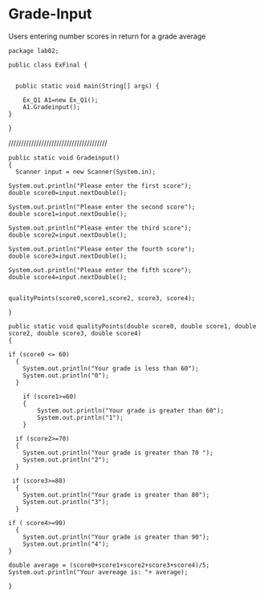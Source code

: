 # Grade-Input
Users entering number scores in return for a grade average


    package lab02;

    public class ExFinal {


	  public static void main(String[] args) {

		Ex_Q1 A1=new Ex_Q1();
		A1.Gradeinput();
	}

    }


///////////////////////////////////////

    public static void Gradeinput()
    {
	  Scanner input = new Scanner(System.in);
	
	System.out.println("Please enter the first score");
	double score0=input.nextDouble();

	System.out.println("Please enter the second score");
	double score1=input.nextDouble();
	
	System.out.println("Please enter the third score");
	double score2=input.nextDouble();
	
	System.out.println("Please enter the fourth score");
	double score3=input.nextDouble();
	
	System.out.println("Please enter the fifth score");
	double score4=input.nextDouble();
	
	
	qualityPoints(score0,score1,score2, score3, score4);
  
    }

    public static void qualityPoints(double score0, double score1, double score2, double score3, double score4)
    {
    
  	if (score0 <= 60)
	  {
		System.out.println("Your grade is less than 60"); 
		System.out.println("0");
	  }
    
		if (score1>=60)
		{
			System.out.println("Your grade is greater than 60"); 
			System.out.println("1");
		}
		
	  if (score2>=70)
	  {
		System.out.println("Your grade is greater than 70 "); 
		System.out.println("2");
	  }
	
	 if (score3>=80)
	  {
		System.out.println("Your grade is greater than 80"); 
		System.out.println("3");
	  }
	
	if ( score4>=90)
	  {
		System.out.println("Your grade is greater than 90"); 
		System.out.println("4");
    }

	double average = (score0+score1+score2+score3+score4)/5;
	System.out.println("Your avereage is: "+ average); 

    }
